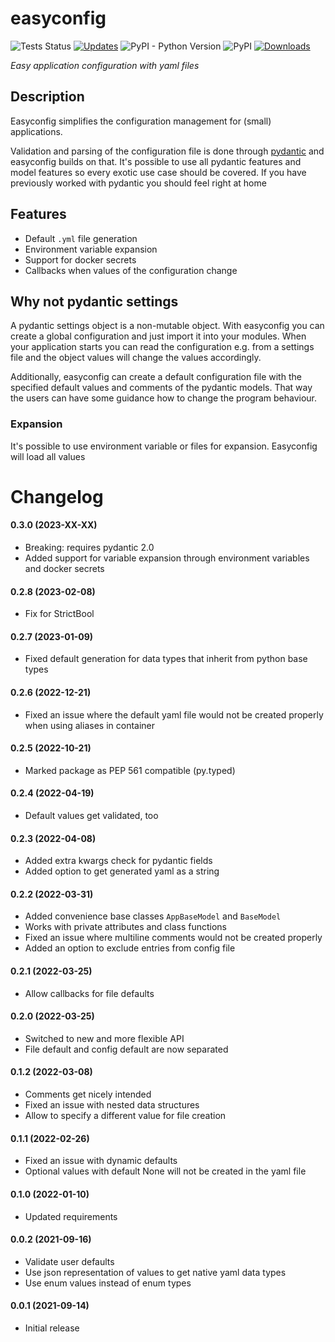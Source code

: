 # easyconfig
![Tests Status](https://github.com/spacemanspiff2007/easyconfig/workflows/Tests/badge.svg)
[![Updates](https://pyup.io/repos/github/spacemanspiff2007/easyconfig/shield.svg)](https://pyup.io/repos/github/spacemanspiff2007/easyconfig/)
![PyPI - Python Version](https://img.shields.io/pypi/pyversions/easyconfig)
![PyPI](https://img.shields.io/pypi/v/easyconfig)
[![Downloads](https://pepy.tech/badge/easyconfig/month)](https://pepy.tech/project/easyconfig)

_Easy application configuration with yaml files_

## Description
Easyconfig simplifies the configuration management for (small) applications.

Validation and parsing of the configuration file is done through [pydantic](https://pydantic-docs.helpmanual.io/)
and easyconfig builds on that.
It's possible to use all pydantic features and model features so every exotic use case should be covered.
If you have previously worked with pydantic you should feel right at home

## Features

- Default `.yml` file generation
- Environment variable expansion
- Support for docker secrets
- Callbacks when values of the configuration change

## Why not pydantic settings
A pydantic settings object is a non-mutable object.
With easyconfig you can create a global configuration and just import it into your modules.
When your application starts you can read the configuration e.g. from a settings file and the object values
will change the values accordingly.

Additionally, easyconfig can create a default configuration file with the specified default
values and comments of the pydantic models.
That way the users can have some guidance how to change the program behaviour.


### Expansion
It's possible to use environment variable or files for expansion. Easyconfig will load all values

# Changelog
#### 0.3.0 (2023-XX-XX)
- Breaking: requires pydantic 2.0
- Added support for variable expansion through environment variables and docker secrets

#### 0.2.8 (2023-02-08)
- Fix for StrictBool

#### 0.2.7 (2023-01-09)
- Fixed default generation for data types that inherit from python base types

#### 0.2.6 (2022-12-21)
- Fixed an issue where the default yaml file would not be created properly when using aliases in container

#### 0.2.5 (2022-10-21)
- Marked package as PEP 561 compatible (py.typed)

#### 0.2.4 (2022-04-19)
- Default values get validated, too

#### 0.2.3 (2022-04-08)
- Added extra kwargs check for pydantic fields
- Added option to get generated yaml as a string

#### 0.2.2 (2022-03-31)
- Added convenience base classes ``AppBaseModel`` and ``BaseModel``
- Works with private attributes and class functions
- Fixed an issue where multiline comments would not be created properly
- Added an option to exclude entries from config file

#### 0.2.1 (2022-03-25)
- Allow callbacks for file defaults

#### 0.2.0 (2022-03-25)
- Switched to new and more flexible API
- File default and config default are now separated

#### 0.1.2 (2022-03-08)
- Comments get nicely intended
- Fixed an issue with nested data structures
- Allow to specify a different value for file creation

#### 0.1.1 (2022-02-26)
- Fixed an issue with dynamic defaults
- Optional values with default None will not be created in the yaml file

#### 0.1.0 (2022-01-10)
- Updated requirements

#### 0.0.2 (2021-09-16)
- Validate user defaults
- Use json representation of values to get native yaml data types
- Use enum values instead of enum types

#### 0.0.1 (2021-09-14)
- Initial release
